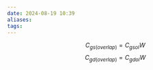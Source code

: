 ```yaml
---
date: 2024-08-19 10:39
aliases: 
tags: 
---
```

$$
C_{gs(overlap)}=C_{gsol}W
$$
$$
C_{gd(overlap)}=C_{gdol}W
$$
